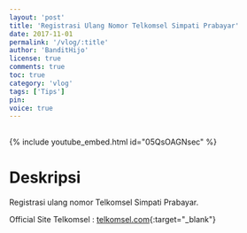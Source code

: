 ```yaml
---
layout: 'post'
title: 'Registrasi Ulang Nomor Telkomsel Simpati Prabayar'
date: 2017-11-01
permalink: '/vlog/:title'
author: 'BanditHijo'
license: true
comments: true
toc: true
category: 'vlog'
tags: ['Tips']
pin:
voice: true
---
```


<div style="margin-top:30px;"></div>

{% include youtube_embed.html id="05QsOAGNsec" %}

# Deskripsi

Registrasi ulang nomor Telkomsel Simpati Prabayar.

Official Site Telkomsel : [telkomsel.com](https://telkomsel.com/registrasiprabayar){:target="_blank"}
